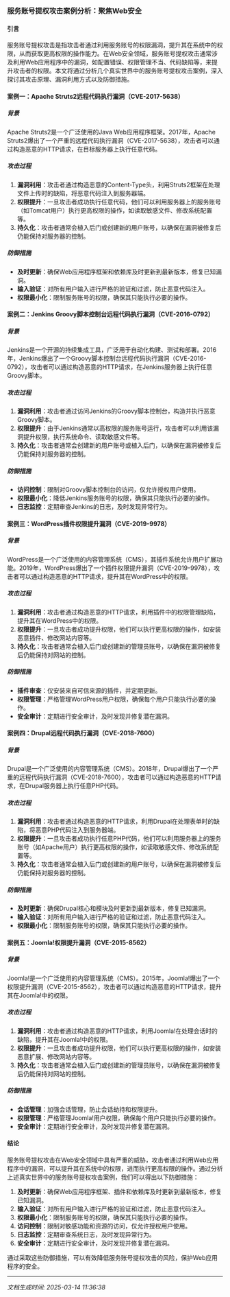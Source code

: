 ### 服务账号提权攻击案例分析：聚焦Web安全

#### 引言
服务账号提权攻击是指攻击者通过利用服务账号的权限漏洞，提升其在系统中的权限，从而获取更高权限的操作能力。在Web安全领域，服务账号提权攻击通常涉及利用Web应用程序中的漏洞，如配置错误、权限管理不当、代码缺陷等，来提升攻击者的权限。本文将通过分析几个真实世界中的服务账号提权攻击案例，深入探讨其攻击原理、漏洞利用方式以及防御措施。

#### 案例一：Apache Struts2远程代码执行漏洞（CVE-2017-5638）

##### 背景
Apache Struts2是一个广泛使用的Java Web应用程序框架。2017年，Apache Struts2爆出了一个严重的远程代码执行漏洞（CVE-2017-5638），攻击者可以通过构造恶意的HTTP请求，在目标服务器上执行任意代码。

##### 攻击过程
1. **漏洞利用**：攻击者通过构造恶意的Content-Type头，利用Struts2框架在处理文件上传时的缺陷，将恶意代码注入到服务器端。
2. **权限提升**：一旦攻击者成功执行任意代码，他们可以利用服务器上的服务账号（如Tomcat用户）执行更高权限的操作，如读取敏感文件、修改系统配置等。
3. **持久化**：攻击者通常会植入后门或创建新的用户账号，以确保在漏洞被修复后仍能保持对服务器的控制。

##### 防御措施
- **及时更新**：确保Web应用程序框架和依赖库及时更新到最新版本，修复已知漏洞。
- **输入验证**：对所有用户输入进行严格的验证和过滤，防止恶意代码注入。
- **权限最小化**：限制服务账号的权限，确保其只能执行必要的操作。

#### 案例二：Jenkins Groovy脚本控制台远程代码执行漏洞（CVE-2016-0792）

##### 背景
Jenkins是一个开源的持续集成工具，广泛用于自动化构建、测试和部署。2016年，Jenkins爆出了一个Groovy脚本控制台远程代码执行漏洞（CVE-2016-0792），攻击者可以通过构造恶意的HTTP请求，在Jenkins服务器上执行任意Groovy脚本。

##### 攻击过程
1. **漏洞利用**：攻击者通过访问Jenkins的Groovy脚本控制台，构造并执行恶意Groovy脚本。
2. **权限提升**：由于Jenkins通常以高权限的服务账号运行，攻击者可以利用该漏洞提升权限，执行系统命令、读取敏感文件等。
3. **持久化**：攻击者通常会创建新的用户账号或植入后门，以确保在漏洞被修复后仍能保持对服务器的控制。

##### 防御措施
- **访问控制**：限制对Groovy脚本控制台的访问，仅允许授权用户使用。
- **权限最小化**：降低Jenkins服务账号的权限，确保其只能执行必要的操作。
- **日志监控**：定期审查Jenkins的日志，及时发现异常行为。

#### 案例三：WordPress插件权限提升漏洞（CVE-2019-9978）

##### 背景
WordPress是一个广泛使用的内容管理系统（CMS），其插件系统允许用户扩展功能。2019年，WordPress爆出了一个插件权限提升漏洞（CVE-2019-9978），攻击者可以通过构造恶意的HTTP请求，提升其在WordPress中的权限。

##### 攻击过程
1. **漏洞利用**：攻击者通过构造恶意的HTTP请求，利用插件中的权限管理缺陷，提升其在WordPress中的权限。
2. **权限提升**：一旦攻击者成功提升权限，他们可以执行更高权限的操作，如安装恶意插件、修改网站内容等。
3. **持久化**：攻击者通常会植入后门或创建新的管理员账号，以确保在漏洞被修复后仍能保持对网站的控制。

##### 防御措施
- **插件审查**：仅安装来自可信来源的插件，并定期更新。
- **权限管理**：严格管理WordPress用户权限，确保每个用户只能执行必要的操作。
- **安全审计**：定期进行安全审计，及时发现并修复潜在漏洞。

#### 案例四：Drupal远程代码执行漏洞（CVE-2018-7600）

##### 背景
Drupal是一个广泛使用的内容管理系统（CMS）。2018年，Drupal爆出了一个严重的远程代码执行漏洞（CVE-2018-7600），攻击者可以通过构造恶意的HTTP请求，在Drupal服务器上执行任意PHP代码。

##### 攻击过程
1. **漏洞利用**：攻击者通过构造恶意的HTTP请求，利用Drupal在处理表单时的缺陷，将恶意PHP代码注入到服务器端。
2. **权限提升**：一旦攻击者成功执行任意PHP代码，他们可以利用服务器上的服务账号（如Apache用户）执行更高权限的操作，如读取敏感文件、修改系统配置等。
3. **持久化**：攻击者通常会植入后门或创建新的用户账号，以确保在漏洞被修复后仍能保持对服务器的控制。

##### 防御措施
- **及时更新**：确保Drupal核心和模块及时更新到最新版本，修复已知漏洞。
- **输入验证**：对所有用户输入进行严格的验证和过滤，防止恶意代码注入。
- **权限最小化**：限制服务账号的权限，确保其只能执行必要的操作。

#### 案例五：Joomla!权限提升漏洞（CVE-2015-8562）

##### 背景
Joomla!是一个广泛使用的内容管理系统（CMS）。2015年，Joomla!爆出了一个权限提升漏洞（CVE-2015-8562），攻击者可以通过构造恶意的HTTP请求，提升其在Joomla!中的权限。

##### 攻击过程
1. **漏洞利用**：攻击者通过构造恶意的HTTP请求，利用Joomla!在处理会话时的缺陷，提升其在Joomla!中的权限。
2. **权限提升**：一旦攻击者成功提升权限，他们可以执行更高权限的操作，如安装恶意扩展、修改网站内容等。
3. **持久化**：攻击者通常会植入后门或创建新的管理员账号，以确保在漏洞被修复后仍能保持对网站的控制。

##### 防御措施
- **会话管理**：加强会话管理，防止会话劫持和权限提升。
- **权限管理**：严格管理Joomla!用户权限，确保每个用户只能执行必要的操作。
- **安全审计**：定期进行安全审计，及时发现并修复潜在漏洞。

#### 结论
服务账号提权攻击在Web安全领域中具有严重的威胁，攻击者通过利用Web应用程序中的漏洞，可以提升其在系统中的权限，进而执行更高权限的操作。通过分析上述真实世界中的服务账号提权攻击案例，我们可以得出以下防御措施：

1. **及时更新**：确保Web应用程序框架、插件和依赖库及时更新到最新版本，修复已知漏洞。
2. **输入验证**：对所有用户输入进行严格的验证和过滤，防止恶意代码注入。
3. **权限最小化**：限制服务账号的权限，确保其只能执行必要的操作。
4. **访问控制**：限制对敏感功能和资源的访问，仅允许授权用户使用。
5. **日志监控**：定期审查系统日志，及时发现异常行为。
6. **安全审计**：定期进行安全审计，及时发现并修复潜在漏洞。

通过采取这些防御措施，可以有效降低服务账号提权攻击的风险，保护Web应用程序的安全。

---

*文档生成时间: 2025-03-14 11:36:38*



